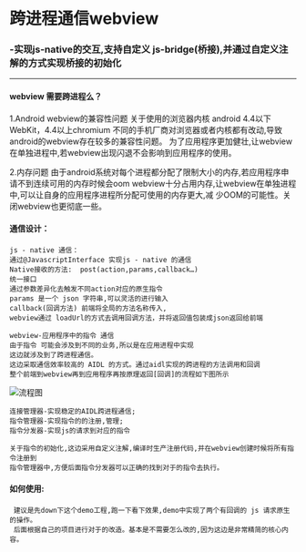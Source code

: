 # 跨进程通信webview
### -实现js-native的交互,支持自定义 js-bridge(桥接),并通过自定义注解的方式实现桥接的初始化
****

#### webview 需要跨进程么？

1.Android webview的兼容性问题
    关于使用的浏览器内核 android 4.4以下WebKit，4.4以上chromium
  不同的手机厂商对浏览器或者内核都有改动,导致android的webview存在较多的兼容性问题。
  为了应用程序更加健壮,让webview在单独进程中,若webview出现闪退不会影响到应用程序的使用。
  
2.内存问题
    由于android系统对每个进程都分配了限制大小的内存,若应用程序申请不到连续可用的内存时候会oom
  webview十分占用内存,让webview在单独进程中,可以让自身的应用程序进程所分配可使用的内存更大,减
  少OOM的可能性。关闭webview也更彻底一些。
  

#### 通信设计：
    js - native 通信： 
    通过@JavascriptInterface 实现js - native 的通信
    Native接收的方法:  post(action,params,callback…)
    统一接口
    通过参数差异化去触发不同action对应的原生指令
    params 是一个 json 字符串,可以灵活的进行输入
    callback(回调方法) 前端将全局的方法名称传入, 
    webview通过 loadUrl的方式去调用回调方法，并将返回值包装成json返回给前端
    
    webview-应用程序中的指令 通信
    由于指令 可能会涉及到不同的业务,所以是在应用进程中实现
    这边就涉及到了跨进程通信。
    这边采取通信效率较高的 AIDL 的方式。通过aidl实现的跨进程的方法调用和回调
    整个前端到webview再到应用程序再按原理返回[回调]的流程如下图所示

![流程图](/image/t.png "若加载不出来,请点击查阅")

    连接管理器-实现稳定的AIDL跨进程通信;
    指令管理器-实现指令的的注册,管理;
    指令分发器-实现js的请求到对应的指令
    
    关于指令的初始化,这边采用自定义注解,编译时生产注册代码,并在webview创建时候将所有指令注册到
    指令管理器中,方便后面指令分发器可以正确的找到对于的指令去执行。
    
    
 #### 如何使用:
     建议是先down下这个demo工程,跑一下看下效果,demo中实现了两个有回调的 js 请求原生的操作。
     后面根据自己的项目进行对于的改造。基本是不需要怎么改的,因为这边是非常精简的核心内容。


    
    

    

